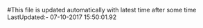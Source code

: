 #This file is updated automatically with latest time after some time
LastUpdated:- 07-10-2017 15:50:01.92 
